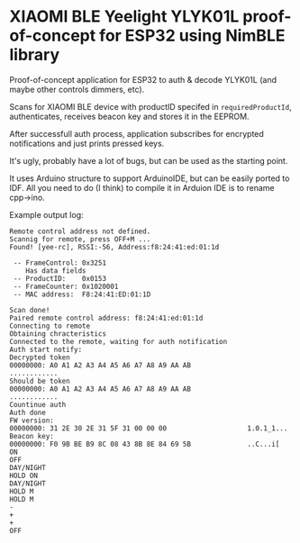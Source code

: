 # XIAOMI BLE Yeelight YLYK01L proof-of-concept for ESP32 using NimBLE library

Proof-of-concept application for ESP32 to auth & decode YLYK01L (and maybe other controls dimmers, etc). 


Scans for XIAOMI BLE device with productID specifed in `requiredProductId`, authenticates, receives beacon key and stores it in the EEPROM.


After successfull auth process, application subscribes for encrypted notifications and just prints pressed keys.


It's ugly, probably have a lot of bugs, but can be used as the starting point.



It uses Arduino structure to support ArduinoIDE, but can be easily ported to IDF.
All you need to do (I think) to compile it in Arduion IDE is to rename cpp->ino.


Example output log:
```
Remote control address not defined.
Scannig for remote, press OFF+M ...
Found! [yee-rc], RSSI:-56, Address:f8:24:41:ed:01:1d

 -- FrameControl: 0x3251
    Has data fields
 -- ProductID:    0x0153
 -- FrameCounter: 0x1020001
 -- MAC address:  F8:24:41:ED:01:1D

Scan done!
Paired remote control address: f8:24:41:ed:01:1d
Connecting to remote
Obtaining chracteristics
Connected to the remote, waiting for auth notification
Auth start notify:
Decrypted token
00000000: A0 A1 A2 A3 A4 A5 A6 A7 A8 A9 AA AB              ............
Should be token
00000000: A0 A1 A2 A3 A4 A5 A6 A7 A8 A9 AA AB              ............
Countinue auth
Auth done
FW version:
00000000: 31 2E 30 2E 31 5F 31 00 00 00                    1.0.1_1...
Beacon key:
00000000: F0 9B BE B9 8C 08 43 8B 8E 84 69 5B              ..C...i[
ON
OFF
DAY/NIGHT
HOLD ON
DAY/NIGHT
HOLD M
HOLD M
-
+
+
OFF
```